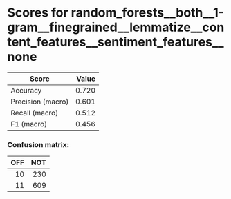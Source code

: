 # Scores for random_forests__both__1-gram__finegrained__lemmatize__content_features__sentiment_features__none
|      Score      |Value|
|-----------------|----:|
|Accuracy         |0.720|
|Precision (macro)|0.601|
|Recall (macro)   |0.512|
|F1 (macro)       |0.456|

### Confusion matrix:
|OFF|NOT|
|--:|--:|
| 10|230|
| 11|609|
